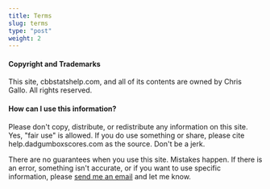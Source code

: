 ```yaml
---
title: Terms
slug: terms
type: "post"
weight: 2
---
```


#### Copyright and Trademarks

This site, cbbstatshelp.com, and all of its contents are owned by Chris Gallo. All rights reserved.

#### How can I use this information?

Please don't copy, distribute, or redistribute any information on this site. Yes, "fair use" is allowed. If you do use something or share, please cite help.dadgumboxscores.com as the source. Don't be a jerk.

There are no guarantees when you use this site. Mistakes happen. If there is an error, something isn't accurate, or if you want to use specific information, please [send me an email](/contact) and let me know.

